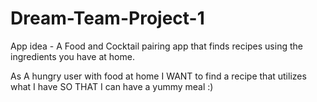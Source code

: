 # Dream-Team-Project-1

App idea - A Food and Cocktail pairing app that finds recipes using the ingredients you have at home.

As A hungry user with food at home
I WANT to find a recipe that utilizes what I have
SO THAT I can have a yummy meal :)
